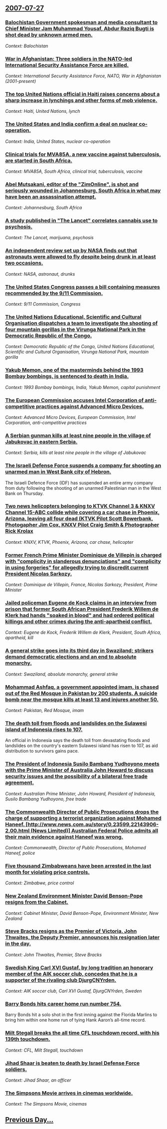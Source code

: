 ## [2007-07-27](/news/2007/07/27/index.md)

### [ Balochistan Government spokesman and media consultant to Chief Minister Jam Muhammad Yousaf, Abdur Raziq Bugti is shot dead by unknown armed men. ](/news/2007/07/27/balochistan-government-spokesman-and-media-consultant-to-chief-minister-jam-muhammad-yousaf-abdur-raziq-bugti-is-shot-dead-by-unknown-arme.md)
_Context: Balochistan_

### [ War in Afghanistan: Three soldiers in the NATO-led International Security Assistance Force are killed. ](/news/2007/07/27/war-in-afghanistan-three-soldiers-in-the-nato-led-international-security-assistance-force-are-killed.md)
_Context: International Security Assistance Force, NATO, War in Afghanistan (2001-present)_

### [ The top United Nations official in Haiti raises concerns about a sharp increase in lynchings and other forms of mob violence. ](/news/2007/07/27/the-top-united-nations-official-in-haiti-raises-concerns-about-a-sharp-increase-in-lynchings-and-other-forms-of-mob-violence.md)
_Context: Haiti, United Nations, lynch_

### [ The United States and India confirm a deal on nuclear co-operation. ](/news/2007/07/27/the-united-states-and-india-confirm-a-deal-on-nuclear-co-operation.md)
_Context: India, United States, nuclear co-operation_

### [ Clinical trials for MVA85A, a new vaccine against tuberculosis, are started in South Africa. ](/news/2007/07/27/clinical-trials-for-mva85a-a-new-vaccine-against-tuberculosis-are-started-in-south-africa.md)
_Context: MVA85A, South Africa, clinical trial, tuberculosis, vaccine_

### [ Abel Mutsakani, editor of the "ZimOnline", is shot and seriously wounded in Johannesburg, South Africa in what may have been an assassination attempt. ](/news/2007/07/27/abel-mutsakani-editor-of-the-zimonline-is-shot-and-seriously-wounded-in-johannesburg-south-africa-in-what-may-have-been-an-assassinati.md)
_Context: Johannesburg, South Africa_

### [ A study published in "The Lancet" correlates cannabis use to psychosis. ](/news/2007/07/27/a-study-published-in-the-lancet-correlates-cannabis-use-to-psychosis.md)
_Context: The Lancet, marijuana, psychosis_

### [ An independent review set up by NASA finds out that astronauts were allowed to fly despite being drunk in at least two occasions. ](/news/2007/07/27/an-independent-review-set-up-by-nasa-finds-out-that-astronauts-were-allowed-to-fly-despite-being-drunk-in-at-least-two-occasions.md)
_Context: NASA, astronaut, drunks_

### [ The United States Congress passes a bill containing measures recommended by the 9/11 Commission. ](/news/2007/07/27/the-united-states-congress-passes-a-bill-containing-measures-recommended-by-the-9-11-commission.md)
_Context: 9/11 Commission, Congress_

### [ The United Nations Educational, Scientific and Cultural Organisation dispatches a team to investigate the shooting of four mountain gorillas in the Virunga National Park in the Democratic Republic of the Congo. ](/news/2007/07/27/the-united-nations-educational-scientific-and-cultural-organisation-dispatches-a-team-to-investigate-the-shooting-of-four-mountain-gorilla.md)
_Context: Democratic Republic of the Congo, United Nations Educational, Scientific and Cultural Organisation, Virunga National Park, mountain gorilla_

### [ Yakub Memon, one of the masterminds behind the 1993 Bombay bombings, is sentenced to death in India. ](/news/2007/07/27/yakub-memon-one-of-the-masterminds-behind-the-1993-bombay-bombings-is-sentenced-to-death-in-india.md)
_Context: 1993 Bombay bombings, India, Yakub Memon, capital punishment_

### [ The European Commission accuses Intel Corporation of anti-competitive practices against Advanced Micro Devices. ](/news/2007/07/27/the-european-commission-accuses-intel-corporation-of-anti-competitive-practices-against-advanced-micro-devices.md)
_Context: Advanced Micro Devices, European Commission, Intel Corporation, anti-competitive practices_

### [ A Serbian gunman kills at least nine people in the village of Jabukovac in eastern Serbia. ](/news/2007/07/27/a-serbian-gunman-kills-at-least-nine-people-in-the-village-of-jabukovac-in-eastern-serbia.md)
_Context: Serbia, kills at least nine people in the village of Jabukovac_

### [ The Israeli Defense Force suspends a company for shooting an unarmed man in West Bank city of Hebron. ](/news/2007/07/27/the-israeli-defense-force-suspends-a-company-for-shooting-an-unarmed-man-in-west-bank-city-of-hebron.md)
The Israeli Defence Force (IDF) has suspended an entire army company from duty following the shooting of an unarmed Palestinian man in the West Bank on Thursday.

### [ Two news helicopters belonging to KTVK Channel 3 & KNXV Channel 15-ABC collide while covering a car chase in Phoenix, Arizona, leaving all four dead (KTVK Pilot Scott Bowerbank, Photogapher Jim Cox, KNXV Pilot Craig Smith & Photographer Rick Krolax ](/news/2007/07/27/two-news-helicopters-belonging-to-ktvk-channel-3-knxv-channel-15-abc-collide-while-covering-a-car-chase-in-phoenix-arizona-leaving-all.md)
_Context: KNXV, KTVK, Phoenix, Arizona, car chase, helicopter_

### [ Former French Prime Minister Dominique de Villepin is charged with "complicity in slanderous denunciations" and "complicity in using forgeries" for allegedly trying to discredit current President Nicolas Sarkozy. ](/news/2007/07/27/former-french-prime-minister-dominique-de-villepin-is-charged-with-complicity-in-slanderous-denunciations-and-complicity-in-using-forger.md)
_Context: Dominique de Villepin, France, Nicolas Sarkozy, President, Prime Minister_

### [ Jailed policeman Eugene de Kock claims in an interview from prison that former South African President Frederik Willem de Klerk had hands "soaked in blood" and had ordered political killings and other crimes during the anti-apartheid conflict. ](/news/2007/07/27/jailed-policeman-eugene-de-kock-claims-in-an-interview-from-prison-that-former-south-african-president-frederik-willem-de-klerk-had-hands.md)
_Context: Eugene de Kock, Frederik Willem de Klerk, President, South Africa, apartheid, kill_

### [ A general strike goes into its third day in Swaziland; strikers demand democratic elections and an end to absolute monarchy. ](/news/2007/07/27/a-general-strike-goes-into-its-third-day-in-swaziland-strikers-demand-democratic-elections-and-an-end-to-absolute-monarchy.md)
_Context: Swaziland, absolute monarchy, general strike_

### [ Mohammad Ashfaq, a government appointed imam, is chased out of the Red Mosque in Pakistan by 200 students. A suicide bomb near the mosque kills at least 13 and injures another 50. ](/news/2007/07/27/mohammad-ashfaq-a-government-appointed-imam-is-chased-out-of-the-red-mosque-in-pakistan-by-200-students-a-suicide-bomb-near-the-mosque-k.md)
_Context: Pakistan, Red Mosque, imam_

### [ The death toll from floods and landslides on the Sulawesi island of Indonesia rises to 107. ](/news/2007/07/27/the-death-toll-from-floods-and-landslides-on-the-sulawesi-island-of-indonesia-rises-to-107.md)
An official in Indonesia says the death toll from devastating floods and landslides on the country&#039;s eastern Sulawesi island has risen to 107, as aid distribution to survivors gains pace.

### [ The President of Indonesia Susilo Bambang Yudhoyono meets with the Prime Minister of Australia John Howard to discuss security issues and the possibility of a bilateral free trade agreement. ](/news/2007/07/27/the-president-of-indonesia-susilo-bambang-yudhoyono-meets-with-the-prime-minister-of-australia-john-howard-to-discuss-security-issues-and-t.md)
_Context: Australian Prime Minister, John Howard, President of Indonesia, Susilo Bambang Yudhoyono, free trade_

### [ The Commonwealth Director of Public Prosecutions drops the charge of supporting a terrorist organization against Mohamed Haneef. [http://www.news.com.au/story/0,23599,22143906-2,00.html (News Limited)] Australian Federal Police admits all their main evidence against Haneef was wrong. ](/news/2007/07/27/the-commonwealth-director-of-public-prosecutions-drops-the-charge-of-supporting-a-terrorist-organization-against-mohamed-haneef-http-ww.md)
_Context: Commonwealth, Director of Public Prosecutions, Mohamed Haneef, police_

### [ Five thousand Zimbabweans have been arrested in the last month for violating price controls. ](/news/2007/07/27/five-thousand-zimbabweans-have-been-arrested-in-the-last-month-for-violating-price-controls.md)
_Context: Zimbabwe, price control_

### [ New Zealand Environment Minister David Benson-Pope resigns from the Cabinet. ](/news/2007/07/27/new-zealand-environment-minister-david-benson-pope-resigns-from-the-cabinet.md)
_Context: Cabinet Minister, David Benson-Pope, Environment Minister, New Zealand_

### [ Steve Bracks resigns as the Premier of Victoria. John Thwaites, the Deputy Premier, announces his resignation later in the day. ](/news/2007/07/27/steve-bracks-resigns-as-the-premier-of-victoria-john-thwaites-the-deputy-premier-announces-his-resignation-later-in-the-day.md)
_Context: John Thwaites, Premier, Steve Bracks_

### [ Swedish King Carl XVI Gustaf, by long tradition an honorary member of the AIK soccer club, concedes that he is a supporter of the rivaling club DjurgCNYrden. ](/news/2007/07/27/swedish-king-carl-xvi-gustaf-by-long-tradition-an-honorary-member-of-the-aik-soccer-club-concedes-that-he-is-a-supporter-of-the-rivaling.md)
_Context: AIK soccer club, Carl XVI Gustaf, DjurgCNYrden, Sweden_

### [ Barry Bonds hits career home run number 754. ](/news/2007/07/27/barry-bonds-hits-career-home-run-number-754.md)
Barry Bonds hit a solo shot in the first inning against the Florida Marlins to bring him within one home run of tying Hank Aaron’s all-time record. 

### [ Milt Stegall breaks the all time CFL touchdown record, with his 139th touchdown.](/news/2007/07/27/milt-stegall-breaks-the-all-time-cfl-touchdown-record-with-his-139th-touchdown.md)
_Context: CFL, Milt Stegall, touchdown_

### [ Jihad Shaar is beaten to death by Israel Defense Force soldiers.](/news/2007/07/27/jihad-shaar-is-beaten-to-death-by-israel-defense-force-soldiers.md)
_Context: Jihad Shaar, an officer_

### [ The Simpsons Movie arrives in cinemas worldwide.](/news/2007/07/27/the-simpsons-movie-arrives-in-cinemas-worldwide.md)
_Context: The Simpsons Movie, cinemas_

## [Previous Day...](/news/2007/07/26/index.md)

